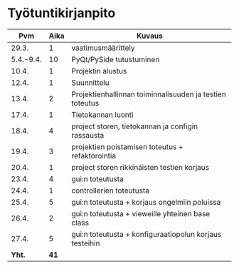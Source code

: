 # Työtuntikirjanpito

| Pvm           | Aika          | Kuvaus                    	                            |
| -             | -             | -                         	                            |
| 29.3.         | 1             | vaatimusmäärittely        	                            |
| 5.4.-9.4.     | 10            | PyQt/PySide tutustuminen	                                |
| 10.4.		    | 1		        | Projektin alustus		                                    |
| 12.4.         | 1             | Suunnittelu                                               |
| 13.4.         | 2             | Projektienhallinnan toiminnalisuuden ja testien toteutus  |
| 17.4.         | 1             | Tietokannan luonti                                        |
| 18.4.         | 4             | project storen, tietokannan ja configin rassausta         |
| 19.4.         | 3             | projektien poistamisen toteutus + refaktorointia          |
| 20.4.         | 1             | project storen rikkinäisten testien korjaus               |
| 23.4.         | 4             | gui:n toteutusta                                          |
| 24.4.         | 1             | controllerien toteutusta                                  |
| 25.4.         | 5             | gui:n toteutusta + korjaus ongelmiin poluissa             |
| 26.4.         | 2             | gui:n toteutusta + vieweille yhteinen base class          |
| 27.4.         | 5             | gui:n toteutusta + konfiguraatiopolun korjaus testeihin   |
| **Yht.**      | **41**        |                                                           |

